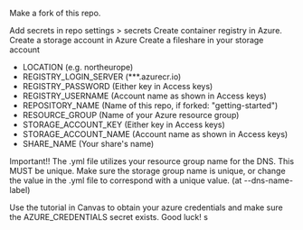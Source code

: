 Make a fork of this repo. 

Add secrets in repo settings > secrets
Create container registry in Azure.
Create a storage account in Azure
Create a fileshare in your storage account

* LOCATION (e.g. northeurope)
* REGISTRY_LOGIN_SERVER (***.azurecr.io)
* REGISTRY_PASSWORD (Either key in Access keys)
* REGISTRY_USERNAME (Account name as shown in Access keys)
* REPOSITORY_NAME (Name of this repo, if forked: "getting-started")
* RESOURCE_GROUP (Name of your Azure resource group)
* STORAGE_ACCOUNT_KEY (Either key in Access keys)
* STORAGE_ACCOUNT_NAME (Account name as shown in Access keys)
* SHARE_NAME (Your share's name)

Important!! The .yml file utilizes your resource group name for the DNS. This MUST be unique. Make sure the storage group name is unique, or change the value in the .yml file to correspond with a unique value. (at --dns-name-label)

Use the tutorial in Canvas to obtain your azure credentials and make sure the AZURE_CREDENTIALS secret exists. Good luck!
s
